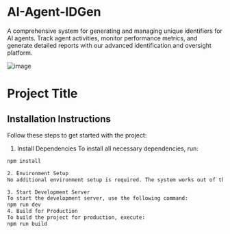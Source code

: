 # AI-Agent-IDGen
A comprehensive system for generating and managing unique identifiers for AI agents. Track agent activities, monitor performance metrics, and generate detailed reports with our advanced identification and oversight platform.

![image](https://github.com/user-attachments/assets/aed28f4a-e3d3-4c24-9041-add74a111fee)

# Project Title

## Installation Instructions

Follow these steps to get started with the project:

1. Install Dependencies
To install all necessary dependencies, run:
```bash
npm install

2. Environment Setup
No additional environment setup is required. The system works out of the box.

3. Start Development Server
To start the development server, use the following command:
npm run dev
4. Build for Production
To build the project for production, execute:
npm run build
